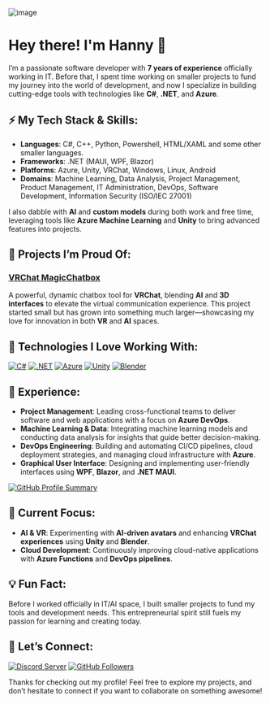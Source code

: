 ![image](https://github.com/user-attachments/assets/4142f4ee-6341-4f65-849c-9c7d0e9ddb7c)

# Hey there! I'm Hanny 👋

I’m a passionate software developer with **7 years of experience** officially working in IT. Before that, I spent time working on smaller projects to fund my journey into the world of development, and now I specialize in building cutting-edge tools with technologies like **C#**, **.NET**, and **Azure**.

## ⚡ My Tech Stack & Skills:

- **Languages**: C#, C++, Python, Powershell, HTML/XAML and some other smaller languages.
- **Frameworks**: .NET (MAUI, WPF, Blazor)
- **Platforms**: Azure, Unity, VRChat, Windows, Linux, Android
- **Domains**: Machine Learning, Data Analysis, Project Management, Product Management, IT Administration, DevOps, Software Development, Information Security (ISO/IEC 27001)

I also dabble with **AI** and **custom models** during both work and free time, leveraging tools like **Azure Machine Learning** and **Unity** to bring advanced features into projects.

## 🌟 Projects I’m Proud Of:

### [VRChat MagicChatbox](https://github.com/BoiHanny/vrcosc-magicchatbox)
A powerful, dynamic chatbox tool for **VRChat**, blending **AI** and **3D interfaces** to elevate the virtual communication experience. This project started small but has grown into something much larger—showcasing my love for innovation in both **VR** and **AI** spaces.

## 🔧 Technologies I Love Working With:

[![C#](https://img.shields.io/badge/C%23-239120?style=for-the-badge&logo=csharp&logoColor=white)](https://docs.microsoft.com/en-us/dotnet/csharp/)
[![.NET](https://img.shields.io/badge/.NET-512BD4?style=for-the-badge&logo=dotnet&logoColor=white)](https://docs.microsoft.com/en-us/dotnet/)
[![Azure](https://img.shields.io/badge/Azure-0078D4?style=for-the-badge&logo=azuredevops&logoColor=white)](https://azure.microsoft.com/)
[![Unity](https://img.shields.io/badge/Unity-100000?style=for-the-badge&logo=unity&logoColor=white)](https://unity.com/)
[![Blender](https://img.shields.io/badge/Blender-F5792A?style=for-the-badge&logo=blender&logoColor=white)](https://blender.org)

## 🌟 Experience:
- **Project Management**: Leading cross-functional teams to deliver software and web applications with a focus on **Azure DevOps**.
- **Machine Learning & Data**: Integrating machine learning models and conducting data analysis for insights that guide better decision-making.
- **DevOps Engineering**: Building and automating CI/CD pipelines, cloud deployment strategies, and managing cloud infrastructure with **Azure**.
- **Graphical User Interface**: Designing and implementing user-friendly interfaces using **WPF**, **Blazor**, and **.NET MAUI**.

[![GitHub Profile Summary](https://github-profile-summary-cards.vercel.app/api/cards/profile-details?username=BoiHanny&theme=monokai)](https://github.com/vn7n24fzkq/github-profile-summary-cards)

## 🚀 Current Focus:
- **AI & VR**: Experimenting with **AI-driven avatars** and enhancing **VRChat experiences** using **Unity** and **Blender**.
- **Cloud Development**: Continuously improving cloud-native applications with **Azure Functions** and **DevOps pipelines**.

## 💡 Fun Fact:
Before I worked officially in IT/AI space, I built smaller projects to fund my tools and development needs. This entrepreneurial spirit still fuels my passion for learning and creating today.

## 🤝 Let’s Connect:
[![Discord Server](https://dcbadge.vercel.app/api/server/ZaSFwBfhvG)](https://discord.gg/ZaSFwBfhvG)
[![GitHub Followers](https://img.shields.io/github/followers/BoiHanny?style=social)](https://github.com/BoiHanny?tab=followers)

Thanks for checking out my profile! Feel free to explore my projects, and don’t hesitate to connect if you want to collaborate on something awesome!
